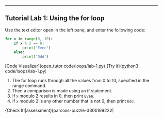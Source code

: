 ---

## Tutorial Lab 1: Using the for loop
Use the text editor open in the left pane, and enter the following code:

```python
for x in range(0, 10):
    if x % 2 == 0:
        print("Even")
    else:
        print("Odd")
```

[Code Visualizer](open_tutor code/loops/lab-1.py)
{Try it}(python3 code/loops/lab-1.py)

1) The for loop runs through all the values from 0 to 10, specified in the range command.
2) Then a comparison is made using an if statement.
3) If `x` modulo 2 results in 0, then print `Even`.
4) If `x` modulo 2 is any other number that is not 0, then print `Odd`.

{Check It!|assessment}(parsons-puzzle-3300199222)
